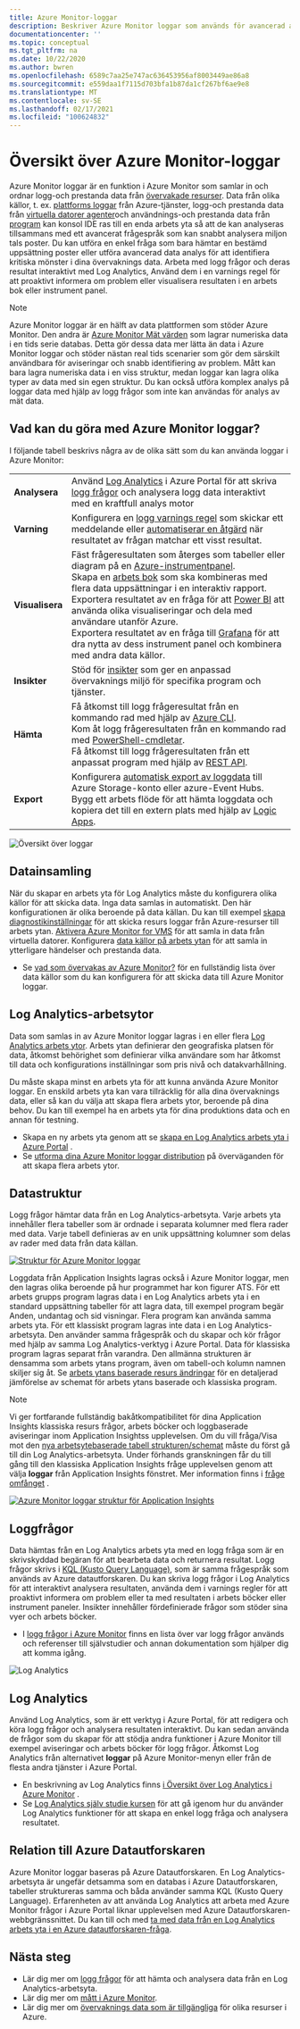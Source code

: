```yaml
---
title: Azure Monitor-loggar
description: Beskriver Azure Monitor loggar som används för avancerad analys av övervaknings data.
documentationcenter: ''
ms.topic: conceptual
ms.tgt_pltfrm: na
ms.date: 10/22/2020
ms.author: bwren
ms.openlocfilehash: 6589c7aa25e747ac636453956af8003449ae86a8
ms.sourcegitcommit: e559daa1f7115d703bfa1b87da1cf267bf6ae9e8
ms.translationtype: MT
ms.contentlocale: sv-SE
ms.lasthandoff: 02/17/2021
ms.locfileid: "100624832"
---
```

# <a name="azure-monitor-logs-overview"></a>Översikt över Azure Monitor-loggar
Azure Monitor loggar är en funktion i Azure Monitor som samlar in och ordnar logg-och prestanda data från [övervakade resurser](../monitor-reference.md). Data från olika källor, t. ex. [plattforms loggar](../essentials/platform-logs-overview.md) från Azure-tjänster, logg-och prestanda data från [virtuella datorer agenter](../agents/agents-overview.md)och användnings-och prestanda data från [program](../app/app-insights-overview.md) kan konsol IDE ras till en enda arbets yta så att de kan analyseras tillsammans med ett avancerat frågespråk som kan snabbt analysera miljon tals poster. Du kan utföra en enkel fråga som bara hämtar en bestämd uppsättning poster eller utföra avancerad data analys för att identifiera kritiska mönster i dina övervaknings data. Arbeta med logg frågor och deras resultat interaktivt med Log Analytics, Använd dem i en varnings regel för att proaktivt informera om problem eller visualisera resultaten i en arbets bok eller instrument panel.

> [!NOTE]
> Azure Monitor loggar är en hälft av data plattformen som stöder Azure Monitor. Den andra är [Azure Monitor Mät värden](../essentials/data-platform-metrics.md) som lagrar numeriska data i en tids serie databas. Detta gör dessa data mer lätta än data i Azure Monitor loggar och stöder nästan real tids scenarier som gör dem särskilt användbara för aviseringar och snabb identifiering av problem. Mått kan bara lagra numeriska data i en viss struktur, medan loggar kan lagra olika typer av data med sin egen struktur. Du kan också utföra komplex analys på loggar data med hjälp av logg frågor som inte kan användas för analys av mät data.


## <a name="what-can-you-do-with-azure-monitor-logs"></a>Vad kan du göra med Azure Monitor loggar?
I följande tabell beskrivs några av de olika sätt som du kan använda loggar i Azure Monitor:

|  |  |
|:---|:---|
| **Analysera** | Använd [Log Analytics](../log-query/log-analytics-tutorial.md) i Azure Portal för att skriva [logg frågor](../log-query/log-query-overview.md) och analysera logg data interaktivt med en kraftfull analys motor |
| **Varning** | Konfigurera en [logg varnings regel](../alerts/alerts-log.md) som skickar ett meddelande eller [automatiserar en åtgärd](../alerts/action-groups.md) när resultatet av frågan matchar ett visst resultat. |
| **Visualisera** | Fäst frågeresultaten som återges som tabeller eller diagram på en [Azure-instrumentpanel](../../azure-portal/azure-portal-dashboards.md).<br>Skapa en [arbets bok](../visualize/workbooks-overview.md) som ska kombineras med flera data uppsättningar i en interaktiv rapport. <br>Exportera resultatet av en fråga för att [Power BI](../platform/powerbi.md) att använda olika visualiseringar och dela med användare utanför Azure.<br>Exportera resultatet av en fråga till [Grafana](../platform/grafana-plugin.md) för att dra nytta av dess instrument panel och kombinera med andra data källor.|
| **Insikter** | Stöd för [insikter](../monitor-reference.md#insights-and-core-solutions) som ger en anpassad övervaknings miljö för specifika program och tjänster.  |
| **Hämta** | Få åtkomst till logg frågeresultat från en kommando rad med hjälp av [Azure CLI](/cli/azure/ext/log-analytics/monitor/log-analytics).<br>Kom åt logg frågeresultaten från en kommando rad med [PowerShell-cmdletar](/powershell/module/az.operationalinsights).<br>Få åtkomst till logg frågeresultaten från ett anpassat program med hjälp av [REST API](https://dev.loganalytics.io/). |
| **Export** | Konfigurera [automatisk export av loggdata](../platform/logs-data-export.md) till Azure Storage-konto eller azure-Event Hubs.<br>Bygg ett arbets flöde för att hämta loggdata och kopiera det till en extern plats med hjälp av [Logic Apps](../platform/logicapp-flow-connector.md). |

![Översikt över loggar](media/data-platform-logs/logs-overview.png)


## <a name="data-collection"></a>Datainsamling
När du skapar en arbets yta för Log Analytics måste du konfigurera olika källor för att skicka data. Inga data samlas in automatiskt. Den här konfigurationen är olika beroende på data källan. Du kan till exempel [skapa diagnostikinställningar](../essentials/diagnostic-settings.md) för att skicka resurs loggar från Azure-resurser till arbets ytan. [Aktivera Azure Monitor for VMS](../vm/vminsights-enable-overview.md) för att samla in data från virtuella datorer. Konfigurera [data källor på arbets ytan](../agents/data-sources.md) för att samla in ytterligare händelser och prestanda data.

- Se [vad som övervakas av Azure Monitor?](../monitor-reference.md) för en fullständig lista över data källor som du kan konfigurera för att skicka data till Azure Monitor loggar.


## <a name="log-analytics-workspaces"></a>Log Analytics-arbetsytor
Data som samlas in av Azure Monitor loggar lagras i en eller flera [Log Analytics arbets ytor](./design-logs-deployment.md). Arbets ytan definierar den geografiska platsen för data, åtkomst behörighet som definierar vilka användare som har åtkomst till data och konfigurations inställningar som pris nivå och datakvarhållning.  

Du måste skapa minst en arbets yta för att kunna använda Azure Monitor loggar. En enskild arbets yta kan vara tillräcklig för alla dina övervaknings data, eller så kan du välja att skapa flera arbets ytor, beroende på dina behov. Du kan till exempel ha en arbets yta för dina produktions data och en annan för testning. 

- Skapa en ny arbets yta genom att se [skapa en Log Analytics arbets yta i Azure Portal](../learn/quick-create-workspace.md) .
- Se [utforma dina Azure Monitor loggar distribution](design-logs-deployment.md) på överväganden för att skapa flera arbets ytor.

## <a name="data-structure"></a>Datastruktur
Logg frågor hämtar data från en Log Analytics-arbetsyta. Varje arbets yta innehåller flera tabeller som är ordnade i separata kolumner med flera rader med data. Varje tabell definieras av en unik uppsättning kolumner som delas av rader med data från data källan. 

[![Struktur för Azure Monitor loggar](media/data-platform-logs/logs-structure.png)](media/data-platform-logs/logs-structure.png#lightbox)


Loggdata från Application Insights lagras också i Azure Monitor loggar, men den lagras olika beroende på hur programmet har kon figurer ATS. För ett arbets grupps program lagras data i en Log Analytics arbets yta i en standard uppsättning tabeller för att lagra data, till exempel program begär Anden, undantag och sid visningar. Flera program kan använda samma arbets yta. För ett klassiskt program lagras inte data i en Log Analytics-arbetsyta. Den använder samma frågespråk och du skapar och kör frågor med hjälp av samma Log Analytics-verktyg i Azure Portal. Data för klassiska program lagras separat från varandra. Den allmänna strukturen är densamma som arbets ytans program, även om tabell-och kolumn namnen skiljer sig åt. Se [arbets ytans baserade resurs ändringar](../app/apm-tables.md) för en detaljerad jämförelse av schemat för arbets ytans baserade och klassiska program.


> [!NOTE]
> Vi ger fortfarande fullständig bakåtkompatibilitet för dina Application Insights klassiska resurs frågor, arbets böcker och loggbaserade aviseringar inom Application Insightss upplevelsen. Om du vill fråga/Visa mot den [nya arbetsytebaserade tabell strukturen/schemat](../app/apm-tables.md) måste du först gå till din Log Analytics-arbetsyta. Under förhands granskningen får du till gång till den klassiska Application Insights fråge upplevelsen genom att välja **loggar** från Application Insights fönstret. Mer information finns i [fråge omfånget](../log-query/scope.md) .


[![Azure Monitor loggar struktur för Application Insights](media/data-platform-logs/logs-structure-ai.png)](media/data-platform-logs/logs-structure-ai.png#lightbox)


## <a name="log-queries"></a>Loggfrågor
Data hämtas från en Log Analytics arbets yta med en logg fråga som är en skrivskyddad begäran för att bearbeta data och returnera resultat. Logg frågor skrivs i [KQL (Kusto Query Language)](/azure/data-explorer/kusto/query/), som är samma frågespråk som används av Azure datautforskaren. Du kan skriva logg frågor i Log Analytics för att interaktivt analysera resultaten, använda dem i varnings regler för att proaktivt informera om problem eller ta med resultaten i arbets böcker eller instrument paneler. Insikter innehåller fördefinierade frågor som stöder sina vyer och arbets böcker.

- I [logg frågor i Azure Monitor](log-query/../../log-query/log-query-overview.md) finns en lista över var logg frågor används och referenser till självstudier och annan dokumentation som hjälper dig att komma igång.

![Log Analytics](media/data-platform-logs/log-analytics.png)

## <a name="log-analytics"></a>Log Analytics
Använd Log Analytics, som är ett verktyg i Azure Portal, för att redigera och köra logg frågor och analysera resultaten interaktivt. Du kan sedan använda de frågor som du skapar för att stödja andra funktioner i Azure Monitor till exempel aviseringar och arbets böcker för logg frågor. Åtkomst Log Analytics från alternativet **loggar** på Azure Monitor-menyn eller från de flesta andra tjänster i Azure Portal.

- En beskrivning av Log Analytics finns [i Översikt över Log Analytics i Azure Monitor](../log-query/log-analytics-overview.md) . 
- Se [Log Analytics själv studie kursen](../log-query/log-analytics-tutorial.md) för att gå igenom hur du använder Log Analytics funktioner för att skapa en enkel logg fråga och analysera resultatet.



## <a name="relationship-to-azure-data-explorer"></a>Relation till Azure Datautforskaren
Azure Monitor loggar baseras på Azure Datautforskaren. En Log Analytics-arbetsyta är ungefär detsamma som en databas i Azure Datautforskaren, tabeller struktureras samma och båda använder samma KQL (Kusto Query Language). Erfarenheten av att använda Log Analytics att arbeta med Azure Monitor frågor i Azure Portal liknar upplevelsen med Azure Datautforskaren-webbgränssnittet. Du kan till och med [ta med data från en Log Analytics arbets yta i en Azure datautforskaren-fråga](/azure/data-explorer/query-monitor-data). 


## <a name="next-steps"></a>Nästa steg

- Lär dig mer om [logg frågor](../log-query/log-query-overview.md) för att hämta och analysera data från en Log Analytics-arbetsyta.
- Lär dig mer om [mått i Azure Monitor](../essentials/data-platform-metrics.md).
- Lär dig mer om [övervaknings data som är tillgängliga](../agents/data-sources.md) för olika resurser i Azure.
